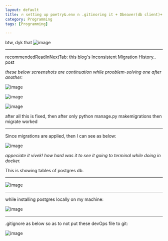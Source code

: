 ```yaml
---
layout: default
title: 🔥 setting up poetry&.env n .gitinoring it + Dbeaver(db client)+ vscode syncing these envConfiguration 
category: Programming
tags: [Programming]

---
```

btw, dyk that 
![image](https://github.com/user-attachments/assets/9db2ec5d-09cf-4106-a115-403102132eb0)

---
recommendedReadInNextTab: this blog's Inconsistent Migration History.. post

_these below screenshots are continuation while prooblem-solving one after another:_

![image](https://github.com/user-attachments/assets/ffa34c44-794b-4455-9d22-27bd838e1260)

![image](https://github.com/user-attachments/assets/14731059-3338-4504-8f9f-d7c05d05ab3e)

![image](https://github.com/user-attachments/assets/608e225d-d87c-41ec-ba8f-8a1d0c86894e)

after all this is fixed, then after only python manage.py makemigrations then migrate worked

---
Since migrations are applied, then I can see as below:

![image](https://github.com/user-attachments/assets/dd31f6e7-2959-42c6-977b-80b82a833775)

_appeciate it vivek! how hard was it to see it going to terminal while doing in docker._ 

This is showing tables of postgres db. 

---
![image](https://github.com/user-attachments/assets/028ab528-ab12-4afc-b02f-52649f0a769a)

---
while installing postgres locally on my machine:

![image](https://github.com/user-attachments/assets/5a2409ea-7ec8-4dda-b7a5-49c6eb08f3f3)

---
.gitignore as below so as to not put these devOps file to git:

![image](https://github.com/user-attachments/assets/08e69ff8-ee96-40ab-8b44-b491d3494850)



